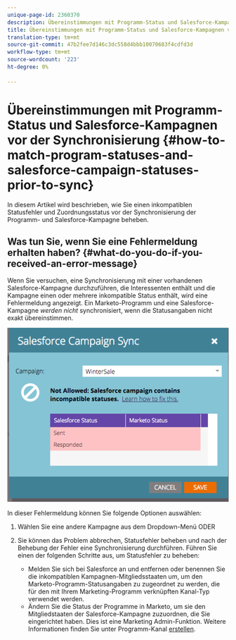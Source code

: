 ```yaml
---
unique-page-id: 2360370
description: Übereinstimmungen mit Programm-Status und Salesforce-Kampagnen-Status vor der Synchronisierung - Marketing-Dokumente - Produktdokumentation
title: Übereinstimmungen mit Programm-Status und Salesforce-Kampagnen vor der Synchronisierung
translation-type: tm+mt
source-git-commit: 47b2fee7d146c3dc558d4bbb10070683f4cdfd3d
workflow-type: tm+mt
source-wordcount: '223'
ht-degree: 0%

---
```



# Übereinstimmungen mit Programm-Status und Salesforce-Kampagnen vor der Synchronisierung {#how-to-match-program-statuses-and-salesforce-campaign-statuses-prior-to-sync}

In diesem Artikel wird beschrieben, wie Sie einen inkompatiblen Statusfehler und Zuordnungsstatus vor der Synchronisierung der Programm- und Salesforce-Kampagne beheben.

## Was tun Sie, wenn Sie eine Fehlermeldung erhalten haben? {#what-do-you-do-if-you-received-an-error-message}

Wenn Sie versuchen, eine Synchronisierung mit einer vorhandenen Salesforce-Kampagne durchzuführen, die Interessenten enthält und die Kampagne einen oder mehrere inkompatible Status enthält, wird eine Fehlermeldung angezeigt. Ein Marketo-Programm und eine Salesforce-Kampagne *werden nicht* synchronisiert, wenn die Statusangaben nicht exakt übereinstimmen.

![](assets/image2015-7-22-9-3a23-3a29.png)

In dieser Fehlermeldung können Sie folgende Optionen auswählen:

1. Wählen Sie eine andere Kampagne aus dem Dropdown-Menü ODER
1. Sie können das Problem abbrechen, Statusfehler beheben und nach der Behebung der Fehler eine Synchronisierung durchführen. Führen Sie einen der folgenden Schritte aus, um Statusfehler zu beheben:

   * Melden Sie sich bei Salesforce an und entfernen oder benennen Sie die inkompatiblen Kampagnen-Mitgliedsstaaten um, um den Marketo-Programm-Statusangaben zu zugeordnet zu werden, die für den mit Ihrem Marketing-Programm verknüpften Kanal-Typ verwendet werden.
   * Ändern Sie die Status der Programme in Marketo, um sie den Mitgliedstaaten der Salesforce-Kampagne zuzuordnen, die Sie eingerichtet haben. Dies ist eine Marketing Admin-Funktion. Weitere Informationen finden Sie unter Programm-Kanal [erstellen](../../../../../product-docs/administration/tags/create-a-program-channel.md).

